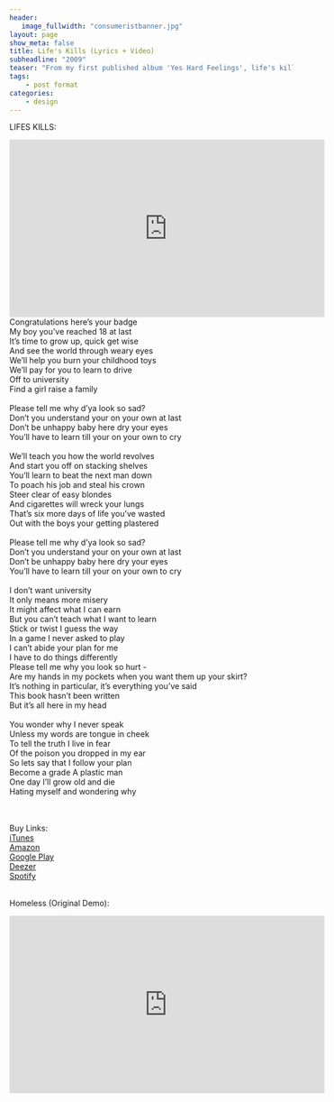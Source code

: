 ```yaml
---
header:
   image_fullwidth: "consumeristbanner.jpg"
layout: page
show_meta: false
title: Life's Kills (Lyrics + Video)
subheadline: "2009"
teaser: "From my first published album 'Yes Hard Feelings', life's kills is a message to a fictional careers advisor basically saying that I couldn't be satisfied with a typical life. I was 17/18 writing this, so it's very moody."
tags:
    - post format
categories:
    - design 
---
```

<!--more-->

LIFES KILLS:<br>
  <iframe width="560" height="315" src="https://www.youtube.com/embed/FiDCCZSJwEc" frameborder="0" allowfullscreen></iframe><br>
Congratulations here’s your badge<br>
My boy you’ve reached 18 at last<br>
It’s time to grow up, quick get wise<br>
And see the world through weary eyes<br>
We’ll help you burn your childhood toys<br>
We’ll pay for you to learn to drive<br>
Off to university<br>
Find a girl raise a family<br><br>
Please tell me why d’ya look so sad?<br>
Don’t you understand your on your own at last<br>
Don’t be unhappy baby here dry your eyes<br>
You’ll have to learn till your on your own to cry<br><br>
We’ll teach you how the world revolves<br>
And start you off on stacking shelves<br>
You’ll learn to beat the next man down<br>
To poach his job and steal his crown<br>
Steer clear of easy blondes<br>
And cigarettes will wreck your lungs<br>
That’s six more days of life you’ve wasted<br>
Out with the boys your getting plastered<br><br>
Please tell me why d’ya look so sad?<br>
Don’t you understand your on your own at last<br>
Don’t be unhappy baby here dry your eyes<br>
You’ll have to learn till your on your own to cry<br><br>
I don’t want university<br>
It only means more misery<br>
It might affect what I can earn<br>
But  you can’t teach what I want to learn<br>
Stick or  twist I guess the way<br>
In a game I never asked to play<br>
I can’t abide your plan for me<br>
I have to do things differently<br>
Please tell me why you look so hurt -<br>
Are my hands in my pockets when you want them up your skirt?<br>
It’s nothing in particular, it’s everything you’ve said<br>
This book hasn’t been written<br>
But it’s all here in my head<br><br>
You wonder why I never speak<br>
Unless my words are tongue in cheek<br>
To tell the truth I live in fear<br>
Of the poison you dropped in my ear<br>
So lets say that I follow your plan<br>
Become a grade A plastic man<br>
One day I’ll grow old and die<br>
Hating myself and wondering why<br>
<br><br>

Buy Links:<br>
  <a href="https://itunes.apple.com/us/album/the-consumerist-pt-1-ep/id1271421915">iTunes</a><br>
   <a href="https://www.amazon.co.uk/Consumerist-Pt-1-Sam-Harrison/dp/B074SW4XFG/">Amazon</a><br>
    <a href="https://play.google.com/store/music/album?id=Bijknuyth53lgutmv5kxizli25m&tid=song-Tklxgwm4deb2os36pghckvj547u">Google Play</a><br>
     <a href="http://www.deezer.com/us/album/46281582">Deezer</a><br>
     <a href="https://open.spotify.com/album/3qBha98n0OMwP4xAwMkm3s">Spotify</a><br>
<br>

 Homeless (Original Demo):<br>
  <iframe width="560" height="315" src="https://www.youtube.com/embed/IJfBDAVjjGw" frameborder="0" allowfullscreen></iframe><br>
  
